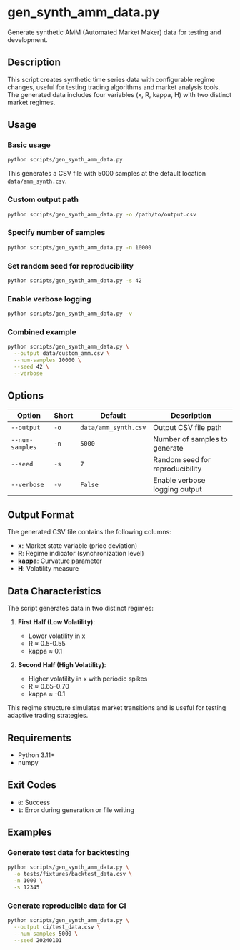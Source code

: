 # gen_synth_amm_data.py

Generate synthetic AMM (Automated Market Maker) data for testing and development.

## Description

This script creates synthetic time series data with configurable regime changes, useful for testing trading algorithms and market analysis tools. The generated data includes four variables (x, R, kappa, H) with two distinct market regimes.

## Usage

### Basic usage

```bash
python scripts/gen_synth_amm_data.py
```

This generates a CSV file with 5000 samples at the default location `data/amm_synth.csv`.

### Custom output path

```bash
python scripts/gen_synth_amm_data.py -o /path/to/output.csv
```

### Specify number of samples

```bash
python scripts/gen_synth_amm_data.py -n 10000
```

### Set random seed for reproducibility

```bash
python scripts/gen_synth_amm_data.py -s 42
```

### Enable verbose logging

```bash
python scripts/gen_synth_amm_data.py -v
```

### Combined example

```bash
python scripts/gen_synth_amm_data.py \
  --output data/custom_amm.csv \
  --num-samples 10000 \
  --seed 42 \
  --verbose
```

## Options

| Option | Short | Default | Description |
|--------|-------|---------|-------------|
| `--output` | `-o` | `data/amm_synth.csv` | Output CSV file path |
| `--num-samples` | `-n` | `5000` | Number of samples to generate |
| `--seed` | `-s` | `7` | Random seed for reproducibility |
| `--verbose` | `-v` | `False` | Enable verbose logging output |

## Output Format

The generated CSV file contains the following columns:

- **x**: Market state variable (price deviation)
- **R**: Regime indicator (synchronization level)
- **kappa**: Curvature parameter
- **H**: Volatility measure

## Data Characteristics

The script generates data in two distinct regimes:

1. **First Half (Low Volatility)**:
   - Lower volatility in x
   - R ≈ 0.5-0.55
   - kappa ≈ 0.1

2. **Second Half (High Volatility)**:
   - Higher volatility in x with periodic spikes
   - R ≈ 0.65-0.70
   - kappa ≈ -0.1

This regime structure simulates market transitions and is useful for testing adaptive trading strategies.

## Requirements

- Python 3.11+
- numpy

## Exit Codes

- `0`: Success
- `1`: Error during generation or file writing

## Examples

### Generate test data for backtesting

```bash
python scripts/gen_synth_amm_data.py \
  -o tests/fixtures/backtest_data.csv \
  -n 1000 \
  -s 12345
```

### Generate reproducible data for CI

```bash
python scripts/gen_synth_amm_data.py \
  --output ci/test_data.csv \
  --num-samples 5000 \
  --seed 20240101
```
